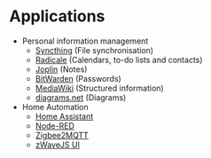# Applications

* Personal information management
    * [Syncthing](https://syncthing.net/) (File synchronisation)
    * [Radicale](https://radicale.org/) (Calendars, to-do lists and contacts)
    * [Joplin](https://joplinapp.org/) (Notes)
    * [BitWarden](https://bitwarden.com/) (Passwords)
    * [MediaWiki](https://www.mediawiki.org/) (Structured information)
    * [diagrams.net](https://www.diagrams.net/) (Diagrams)
* Home Automation
    * [Home Assistant](https://www.home-assistant.io/)
    * [Node-RED](https://nodered.org/)
    * [Zigbee2MQTT](https://www.zigbee2mqtt.io/)
    * [zWaveJS UI](https://zwave-js.github.io/zwave-js-ui/#/)

